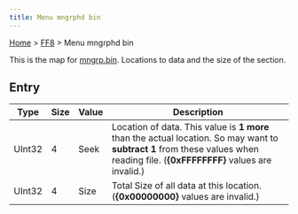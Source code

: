 ```yaml
---
title: Menu mngrphd bin
---
```


[Home](Main%20Page.md) > [FF8](FF8.md) > Menu mngrphd bin

This is the map for [mngrp.bin][]. Locations to data and the size of the
section.

## Entry

| Type   | Size | Value | Description                                                                                                                                                                    |
|--------|------|-------|--------------------------------------------------------------------------------------------------------------------------------------------------------------------------------|
| UInt32 | 4    | Seek  | Location of data. This value is **1 more** than the actual location. So may want to **subtract 1** from these values when reading file. (**{0xFFFFFFFF}** values are invalid.) |
| UInt32 | 4    | Size  | Total Size of all data at this location. (**{0x00000000}** values are invalid.)                                                                                                |

  [mngrp.bin]: Menu%20mngrp%20bin.md "wikilink"
